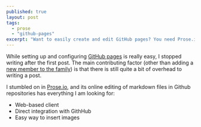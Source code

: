 ```yaml
---
published: true
layout: post
tags: 
  - prose
  - "github-pages"
excerpt: "Want to easily create and edit GitHub pages? You need Prose.io."
---
```


While setting up and configuring [GitHub pages](https://pages.github.com/) is really easy, I stopped writing after the first post. The main contributing factor (other than adding a [new member to the family](http://instagram.com/p/rlRgQbOdAJ/)) is that there is still quite a bit of overhead to writing a post.

I stumbled on in [Prose.io](http://prose.io/), and its online editing of markdown files in Github repositories has everything I am looking for:

* Web-based client
* Direct integration with GithHub
* Easy way to insert images